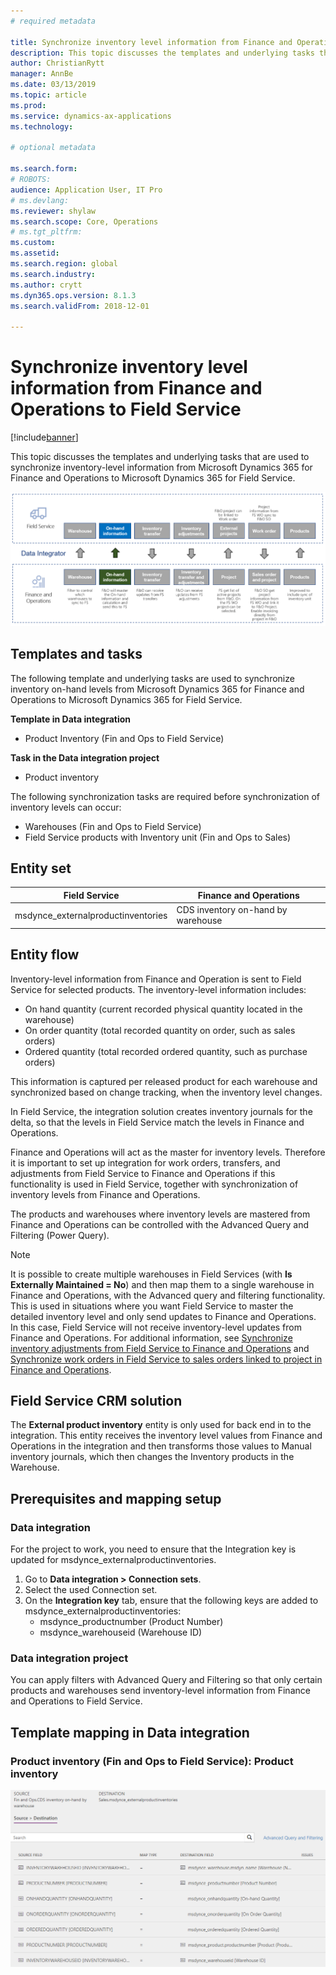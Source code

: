 ```yaml
---
# required metadata

title: Synchronize inventory level information from Finance and Operations to Field Service 
description: This topic discusses the templates and underlying tasks that are used to synchronize inventory-level information from Microsoft Dynamics 365 for Finance and Operations to Microsoft Dynamics 365 for Field Service.
author: ChristianRytt
manager: AnnBe
ms.date: 03/13/2019
ms.topic: article
ms.prod: 
ms.service: dynamics-ax-applications
ms.technology: 

# optional metadata

ms.search.form: 
# ROBOTS: 
audience: Application User, IT Pro
# ms.devlang: 
ms.reviewer: shylaw
ms.search.scope: Core, Operations
# ms.tgt_pltfrm: 
ms.custom: 
ms.assetid: 
ms.search.region: global
ms.search.industry: 
ms.author: crytt
ms.dyn365.ops.version: 8.1.3 
ms.search.validFrom: 2018-12-01

---
```


# Synchronize inventory level information from Finance and Operations to Field Service 

[!include[banner](../includes/banner.md)]

This topic discusses the templates and underlying tasks that are used to synchronize inventory-level information from Microsoft Dynamics 365 for Finance and Operations to Microsoft Dynamics 365 for Field Service.

[![Synchronization of business processes between Finance and Operations and Field Service](./media/FSOnHandOW.png)](./media/FSOnHandOW.png)

## Templates and tasks
The following template and underlying tasks are used to synchronize inventory on-hand levels from Microsoft Dynamics 365 for Finance and Operations to Microsoft Dynamics 365 for Field Service.

**Template in Data integration**
- Product Inventory (Fin and Ops to Field Service)
  
**Task in the Data integration project**
- Product inventory

The following synchronization tasks are required before synchronization of inventory levels can occur:
- Warehouses (Fin and Ops to Field Service) 
- Field Service products with Inventory unit (Fin and Ops to Sales) 

## Entity set

| Field Service                      | Finance and Operations                 |
|------------------------------------|----------------------------------------|
| msdynce_externalproductinventories | CDS inventory on-hand by warehouse     |

## Entity flow
Inventory-level information from Finance and Operation is sent to Field Service for selected products. The inventory-level information includes: 
- On hand quantity (current recorded physical quantity located in the warehouse)
- On order quantity (total recorded quantity on order, such as sales orders)
- Ordered quantity (total recorded ordered quantity, such as purchase orders)

This information is captured per released product for each warehouse and synchronized based on change tracking, when the inventory level changes.

In Field Service, the integration solution creates inventory journals for the delta, so that the levels in Field Service match the levels in Finance and Operations.

Finance and Operations will act as the master for inventory levels. Therefore it is important to set up integration for work orders, transfers, and adjustments from Field Service to Finance and Operations if this functionality is used in Field Service, together with synchronization of inventory levels from Finance and Operations.

The products and warehouses where inventory levels are mastered from Finance and Operations can be controlled with the Advanced Query and Filtering (Power Query).

> [!NOTE]
> It is possible to create multiple warehouses in Field Services (with **Is Externally Maintained = No**) and then map them to a single warehouse in Finance and Operations, with the Advanced query and filtering functionality. This is used in situations where you want Field Service to master the detailed inventory level and only send updates to Finance and Operations. In this case, Field Service will not receive inventory-level updates from Finance and Operations. For additional information, see [Synchronize inventory adjustments from Field Service to Finance and Operations](https://docs.microsoft.com/dynamics365/unified-operations/supply-chain/sales-marketing/synchronize-inventory-adjustments) and [Synchronize work orders in Field Service to sales orders linked to project in Finance and Operations](https://docs.microsoft.com/dynamics365/unified-operations/supply-chain/sales-marketing/field-service-work-order).

## Field Service CRM solution
The **External product inventory** entity is only used for back end in to the integration. This entity receives the inventory level values from Finance and Operations in the integration and then transforms those values to Manual inventory journals, which then changes the Inventory products in the Warehouse.

## Prerequisites and mapping setup

### Data integration
For the project to work, you need to ensure that the Integration key is updated for msdynce_externalproductinventories.
1.  Go to **Data integration > Connection sets**.
2.  Select the used Connection set.
3.  On the **Integration key** tab, ensure that the following keys are added to msdynce_externalproductinventories:
      - msdynce_productnumber (Product Number)
      - msdynce_warehouseid (Warehouse ID)
      
### Data integration project
You can apply filters with Advanced Query and Filtering so that only certain products and warehouses send inventory-level information from Finance and Operations to Field Service.

## Template mapping in Data integration

### Product inventory (Fin and Ops to Field Service): Product inventory

[![Template mapping in Data integration](./media/FSinventoryLevel1.png)](./media/FSinventoryLevel1.png)
